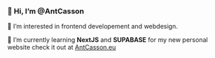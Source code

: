  ### 👋 Hi, I’m @AntCasson
 
 👀 I’m interested in frontend developement and webdesign.
 
 🌱 I’m currently learning __NextJS__ and __SUPABASE__ for my new personal website
 check it out at [AntCasson.eu](https://www.antcasson.eu/) 
 



<!---
AntCasson/AntCasson is a ✨ special ✨ repository because its `README.md` (this file) appears on your GitHub profile.
You can click the Preview link to take a look at your changes.
--->
